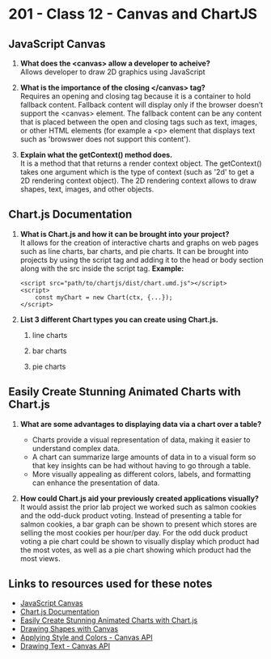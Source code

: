 # 201 - Class 12 - Canvas and ChartJS

## JavaScript Canvas

1. **What does the \<canvas> allow a developer to acheive?**  
Allows developer to draw 2D graphics using JavaScript

2. **What is the importance of the closing \</canvas> tag?**  
Requires an opening and closing tag because it is a container to hold fallback content.  Fallback content will display only if the browser doesn’t support the \<canvas> element.  The fallback content can be any content that is placed between the open and closing tags such as text, images, or other HTML elements (for example a \<p> element that displays text such as 'browswer does not support this content').

3. **Explain what the getContext() method does.**  
It is a method that that returns a render context object. The getContext() takes one argument which is the type of context (such as '2d' to get a 2D rendering context object).  The 2D rendering context allows to draw shapes, text, images, and other objects.

## Chart.js Documentation

1. **What is Chart.js and how it can be brought into your project?**  
It allows for the creation of interactive charts and graphs on web pages such as line charts, bar charts, and pie charts.  It can be brought into projects by using the script tag and adding it to the head or body section along with the src inside the script tag. **Example:**  

    ``` javasript
    <script src="path/to/chartjs/dist/chart.umd.js"></script>
    <script>
        const myChart = new Chart(ctx, {...});
    </script>
    ```

2. **List 3 different Chart types you can create using Chart.js.**  

    1. line charts

    2. bar charts

    3. pie charts  

## Easily Create Stunning Animated Charts with Chart.js

1. **What are some advantages to displaying data via a chart over a table?**  
    * Charts provide a visual representation of data, making it easier to understand complex data.
    * A chart can summarize large amounts of data in to a visual form so that key insights can be had without having to go through a table.  
    * More visually appealing as different colors, labels, and formatting can enhance the presentation of data.

2. **How could Chart.js aid your previously created applications visually?**  
It would assist the prior lab project we worked such as salmon cookies and the odd-duck product voting.  Instead of presenting a table for salmon cookies, a bar graph can be shown to present which stores are selling the most cookies per hour/per day.  For the odd duck product voting a pie chart could be shown to visually display which product had the most votes, as well as a pie chart showing which product had the most views.

## Links to resources used for these notes

* [JavaScript Canvas](https://www.javascripttutorial.net/web-apis/javascript-canvas/)
* [Chart.js Documentation](https://www.chartjs.org/docs/latest/)
* [Easily Create Stunning Animated Charts with Chart.js](https://www.webdesignerdepot.com/2013/11/easily-create-stunning-animated-charts-with-chart-js/)
* [Drawing Shapes with Canvas](https://developer.mozilla.org/en-US/docs/Web/API/Canvas_API/Tutorial/Drawing_shapes)
* [Applying Style and Colors - Canvas API](https://developer.mozilla.org/en-US/docs/Web/API/Canvas_API/Tutorial/Applying_styles_and_colors)
* [Drawing Text - Canvas API](https://developer.mozilla.org/en-US/docs/Web/API/Canvas_API/Tutorial/Drawing_text)

